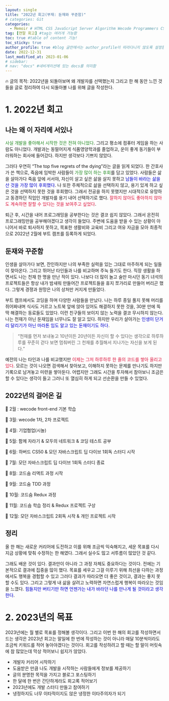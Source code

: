 ```yaml
---
layout: single
title: "2022년 회고(부재: 둔재와 꾸준함)"
# categories: Git
categories:
  - Memoir # HTML CSS JavaScript Server Algorithm Wecode Programmers CS vsCode
tag: [연말 회고] #tag는 여러개 가능함
toc: true #table of content 기능!
toc_sticky: true
author_profile: true #blog 글안에서는 author_profile이 따라다니지 않도록 설정함
date: 2022-12-31
last_modified_at: 2023-01-06
# sidebar:
# nav: "docs" #네비게이션에 있는 docs를 의미함
---
```

<style>
.red {
  color: crimson;
}

.blue {
  color: mediumblue;
}

.green {
  color: forestgreen;
}
</style>

🔥 글의 목적: 2022년을 되돌아보며 왜 개발자를 선택했는지 그리고 한 해 동안 느낀 것들을 글로 정리하여 다시 되돌아볼 나를 위해 글을 작성한다.

# 1. 2022년 회고

## 나는 왜 이 자리에 서있나

<span class="green">사실 개발을 좋아해서 시작한 것은 전혀 아니었다</span>. 그리고 평소에 컴퓨터 게임을 하는 사람도 아니었다. 개발과는 동떨어지게 식품영양학과를 졸업하고, 운이 좋게 동기들이 부러워하는 회사에 들어갔다. 하지만 생각보다 기쁘지 않았다.

그러다 우연히 “The top five regrets of the dying”라는 글을 읽게 되었다. 한 간호사가 쓴 책으로, 죽음에 임박한 사람들이 <span class="green">가장 많이 하는 후회</span>를 담고 있었다. 사람들은 삶을 살아가다 죽음 앞에 서서야, 자신이 살고 싶은 삶을 살지 못하고 <span class="blue">남들이 바라는 삶을 산 것을 가장 많이 후회했다</span>. 나 또한 주체적으로 삶을 선택하지 않고, 용기 있게 하고 싶은 것을 선택하지 못한 것을 후회했다. 그래서 전공을 하지 못했지만 시대적으로 유망하고 동경하던 직업인 개발자를 용기 내어 선택하기로 했다. <span class="red">잘하지 않아도 좋아하지 않아도 계속하면 잘할 수 있다는 것을 보여주고 싶었다</span>.

퇴근 후, 시간을 내어 프로그래밍을 공부한다는 것은 결코 쉽지 않았다. 그래서 온전히 프로그래밍만을 공부해야겠다고 생각이 들었다. 주변에 도움을 받을 수 있는 상황이 아니어서 바로 퇴사하지 못하고, 목표한 생활비와 교육비 그리고 여유 자금을 모아 최종적으로 2022년 2월에 부트 캠프를 등록하게 되었다.

## 둔재와 꾸준함

인생을 살아가다 보면, 잔인하지만 나의 부족한 실력을 있는 그대로 마주하게 되는 일들이 찾아온다. 그리고 뛰어난 타인들과 나를 비교하며 주눅 들기도 한다. 직장 생활을 하면서도 나는 천재 한 명을 만난 적이 있다. 나보다 더 많이 놀고 술만 마시던 동기 녀석의 프로젝트들은 항상 내가 밤새워 만들어간 프로젝트들을 휴지 쪼가리로 만들어 버리곤 했다. 그렇게 경쟁과 원망은 나의 상처만 커지게 만들었다.

부트 캠프에서도 코딩을 하며 다양한 사람들을 만났다. 나는 하루 종일 풀지 못해 머리를 쥐어짜내며 식사도 거르고 노트북 앞에 앉아 있어도 해결하지 못한 것을, 30분 만에 뚝딱 해결하는 동료들도 있었다. 이런 친구들의 보이지 않는 노력을 결코 무시하지 않는다. 나는 천재가 아닌 둔재임을 너무나도 잘 알고 있다. 하지만 우리가 살아가는 <span class="blue">인생이 단거리 달리기가 아닌 마라톤 임도 알고 있는 둔재이기도 하다</span>.

> “천재를 먼저 보내놓고 10년이든 20년이든 자신이 할 수 있다는 생각으로 하루하루를 꾸준히 걷다 보면 멈춰버린 그 천재를 추월해서 지나가는 자신을 보게 된다.”

예전의 나는 타인과 나를 비교했지만 <span class="red">이제는 그저 하루하루 한 줄의 코드를 쌓아 올리고 있다</span>. 모르는 것이 나오면 검색해서 찾아보고, 이해하지 못하는 문제를 만나기도 하지만 기록으로 남겨놓고 미련을 쌓아둔다. 어렵지만 그래도 시간을 투자해서 참아보니 조금은 할 수 있다는 생각이 들고 그러니 또 열심히 하게 되고 선순환을 만들 수 있었다.

## 2022년의 걸어온 길

📌 2월 : wecode front-end 기본 학습

📌 3월: wecode 1차, 2차 프로젝트

📌 4월: 기업협업(시놀)

📌 5월: 함께 자라기 & 모두의 네트워크 & 코딩 테스트 공부 

📌 6월: 하버드 CS50 & 모던 자바스크립트 딥 다이브 1회독 스터디 시작 

📌 7월: 모던 자바스크립트 딥 다이브 1회독 스터디 종료

📌 8월: 코드숨 리액트 과정 시작

📌 9월: 코드숨 TDD 과정

📌 10월: 코드숨 Redux 과정

📌 11월: 코드숨 학습 정리 & Redux 프로젝트 구상

📌 12월: 모던 자바스크립트 2회독 시작 & 개인 프로젝트 시작

## 정리

올 한 해는 새로운 커리어에 도전하고 이를 위해 조금씩 익숙해지고, 세운 목표를 다시 지금 상황에 맞춰 수정하는 한 해였다. 그래서 실수도 많고 서투름이 많았던 것 같다.

그래도 배운 것이 있다. 결과만이 아니라 그 과정 자체도 중요하다는 것이다. 전에는 기본적으로 결과에 집중을 많이 했다. 목표를 세우고 그걸 이루기 위해 최선을 다하는 과정에서도 행복을 경험할 수 있고 그러다 결과가 따라오면 더 좋은 것이고, 결과는 좋지 못할 수도 있다. 그리고 그렇게 내 삶을 살려고 노력하면 자연스럽게 행복이 따라오는 것임을 느꼈다. <span class="blue">힘들지만 버티기만 하면 언젠가는 내가 바라던 나를 만나게 될 것이라고 생각한다</span>.

# 2. 2023년의 목표

2023년에는 월 별로 목표를 정해볼 생각이다. 그리고 이번 한 해의 회고를 작성하면서 드는 생각은 2023년 회고는 말일에 한 번에 작성하는 것이 아니라 매달 10분씩이라도 조금씩 키워드를 적어 놓아야겠다는 것이다. 회고를 작성하려고 할 때는 할 말이 머릿속에 참 많았는데 막상 적어보니 쉽지가 않았다.

- 개발자 커리어 시작하기
- 도움받은 만큼 나도 개발을 시작하는 사람들에게 정보를 제공하기
- 글의 분명한 목적을 가지고 블로그 포스팅하기
- 한 달에 한 번은 간단하게라도 회고록 적어보기
- 2023년에도 개발 스터디 만들고 참여하기
- 냉정하지도 너무 이타적이지도 않은 냉정한 이타주의자가 되기

<!-- ⓵ ⓶ ⓷ ⓸ ⓹ ⓺ ⓻ ⓼ ⓽ ⓾ -->

<!-- ### 2. Link 넣기

```
유형 1: [gunhee's coding blog] : [gunhee's coding blog](https://gunhee-jeong.github.io/)
유형 2: (URL 자동연결) : <https://gunhee-jeong.github.io/>
유형 3: (동일 파일 내 '문단으로 이동') : [1. Header로 이동](###-1-header)

```

유형 1: (설명어를 입력) : [gunhee's coding blog](https://gunhee-jeong.github.io/)
유형 2: (URL 자동연결) : <https://gunhee-jeong.github.io/>
유형 3: (동일 파일 내 '문단으로 이동') : [1. Header로 이동](#1-header)
유형 3의 방법

1. 특수문자를 제거
2. 스페이스는 -로 바꾸고
3. 대문자는 소문자로!
   그래서 ### 1. Header -> #1-header

## Link: [google][https://www.google.com/]

### 3. 수평선

```

---

```

---

### 4. 라인 바꾸기

```

스페이스바를 2번 눌러주면 다음칸으로
이동할 수 있어요!

```

---

스페이스바를 2번 눌러주면
다음칸으로 이동할 수 있어요!

### 5. list 만들기

```

1. 1번
2. 2번
3. 3번

- 순서없는 list
  - 순서없는 list
    - 순서없는 list

```

1. 1번
2. 2번
3. 3번

- 순서없는 list
  - 순서없는 list
    - 순서없는 list

---

### 6. font 관련

```

**진하게** -> 볼드
_기울여서_ -> 이탤릭체
~~취소선~~ -> 취소선

<ul>밑줄넣기</ul> -> 밑줄
<span style="color:red">빨간 글씨</span> -> 글자색
이것이 `인라인` 입니다 -> 인라인 코드
```

**진하게** -> 볼드
_기울여서_ -> 이탤릭체
~~취소선~~ -> 취소선
<u>밑줄넣기</u> -> 밑줄
<span style="color:red">빨간 글씨</span>
이것이 `인라인` 입니다 -> 인라인 코드

---

### 7. 인용구문

```
> coding
>
> > JavaScript
> >
> > > 내가 프짱!
```

> coding
>
> > JavaScript
> >
> > > 내가 프짱!

---

### 8. 이미지 삽입

```
유형1: ('사이즈를 조절' -> HTML 태그 사용) : <img src="https://gunhee-jeong.github.io/assets/images/blogLogo.png" width="400" height="200">
유형2: (이미지 삽입 후 -> 링크 걸기)
[![이미지](https://gunhee-jeong.github.io/assets/images/blogLogo/blogLogo.png)](https://gunhee-jeong.github.io/)
```

유형1: ('사이즈를 조절' -> HTML 태그 사용) : <img src="https://gunhee-jeong.github.io/assets/images/blogLogo.png" width="400" height="200">
유형2: (이미지 삽입 후 -> 링크 걸기)
[![이미지](https://gunhee-jeong.github.io/assets/images/blogLogo.png)](https://gunhee-jeong.github.io/)

### 9. 표 만들기

```
||국어|영어|
| :--- | ---: | :--: |
|건희 | 100점 | 100점
|철수 | 100점 | 100점
```

|      |  국어 | 영어  |
| :--- | ----: | :---: |
| 건희 | 100점 | 100점 |
| 철수 | 100점 | 100점 |

> - header를 넣고 싶은 경우 ---을 사용하고 :을 이용하여 정렬에 사용함!

### 10. 토글 만들기

```
<details>
<summary>여기를 누르세요</summary>
<div markdown="1">
숨겨진 내용
</div>
</details>
```

<details>
<summary>여기를 누르세요</summary>
<div markdown="1">
숨겨진 내용
</div>
</details> -->
